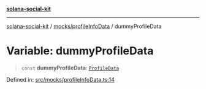 [**solana-social-kit**](../../../README.md)

***

[solana-social-kit](../../../README.md) / [mocks/profileInfoData](../README.md) / dummyProfileData

# Variable: dummyProfileData

> `const` **dummyProfileData**: [`ProfileData`](../type-aliases/ProfileData.md)

Defined in: [src/mocks/profileInfoData.ts:14](https://github.com/SendArcade/solana-social-starter/blob/98f94bb63d3814df24512365f6ae706d273e698f/src/mocks/profileInfoData.ts#L14)
